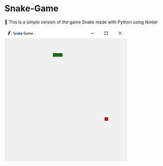 # Snake-Game
🐍 This is a simple version of the game Snake made with Python using tkinter

![Snake-Game](https://raw.githubusercontent.com/SuperZekes/Snake-Game/main/Snake-Game.png)
